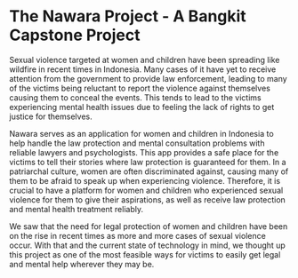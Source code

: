 # The Nawara Project - A Bangkit Capstone Project

Sexual violence targeted at women and children have been spreading like wildfire in recent times in Indonesia. Many cases of it have yet to receive attention from the government to provide law enforcement, leading to many of the victims being reluctant to report the violence against themselves causing them to conceal the events. This tends to lead to the victims experiencing mental health issues due to feeling the lack of rights to get justice for themselves.

Nawara serves as an application for women and children in Indonesia to help handle the law protection and mental consultation problems with reliable lawyers and psychologists. This app provides a safe place for the victims to tell their stories where law protection is guaranteed for them. In a patriarchal culture, women are often discriminated against, causing many of them to be afraid to speak up when experiencing violence. Therefore, it is crucial to have a platform for women and children who experienced sexual violence for them to give their aspirations, as well as receive law protection and mental health treatment reliably.

We saw that the need for legal protection of women and children have been on the rise in recent times as more and more cases of sexual violence occur. With that and the current state of technology in mind, we thought up this project as one of the most feasible ways for victims to easily get legal and mental help wherever they may be.
